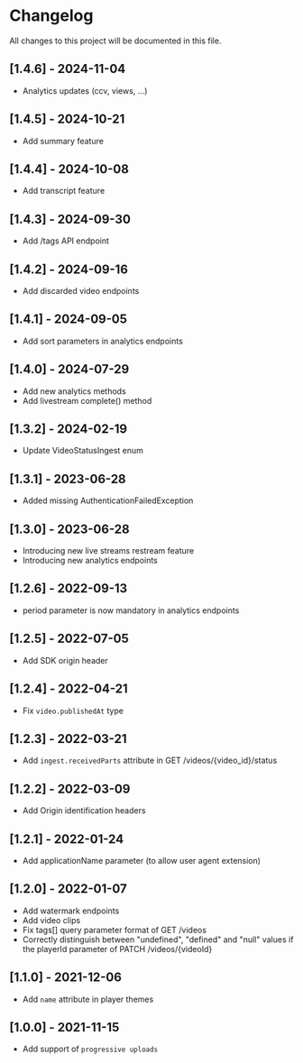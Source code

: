 # Changelog
All changes to this project will be documented in this file.

## [1.4.6] - 2024-11-04
- Analytics updates (ccv, views, ...)

## [1.4.5] - 2024-10-21
- Add summary feature

## [1.4.4] - 2024-10-08
- Add transcript feature

## [1.4.3] - 2024-09-30
- Add /tags API endpoint

## [1.4.2] - 2024-09-16
- Add discarded video endpoints

## [1.4.1] - 2024-09-05
- Add sort parameters in analytics endpoints

## [1.4.0] - 2024-07-29
- Add new analytics methods
- Add livestream complete() method

## [1.3.2] - 2024-02-19
- Update VideoStatusIngest enum

## [1.3.1] - 2023-06-28
- Added missing AuthenticationFailedException

## [1.3.0] - 2023-06-28
- Introducing new live streams restream feature
- Introducing new analytics endpoints

## [1.2.6] - 2022-09-13
- period parameter is now mandatory in analytics endpoints

## [1.2.5] - 2022-07-05
- Add SDK origin header

## [1.2.4] - 2022-04-21
- Fix `video.publishedAt` type

## [1.2.3] - 2022-03-21
- Add `ingest.receivedParts` attribute in GET /videos/{video_id}/status

## [1.2.2] - 2022-03-09
- Add Origin identification headers

## [1.2.1] - 2022-01-24
- Add applicationName parameter (to allow user agent extension)

## [1.2.0] - 2022-01-07
- Add watermark endpoints
- Add video clips
- Fix tags[] query parameter format of GET /videos
- Correctly distinguish between "undefined", "defined" and "null" values if the playerId parameter of PATCH /videos/{videoId}

## [1.1.0] - 2021-12-06
- Add `name` attribute in player themes

## [1.0.0] - 2021-11-15
- Add support of `progressive uploads`
